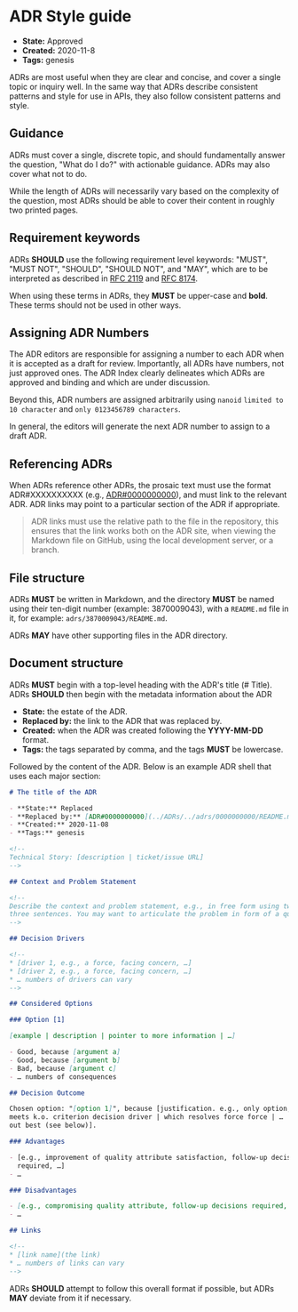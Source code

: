 # ADR Style guide

- **State:** Approved
- **Created:** 2020-11-8
- **Tags:** genesis

ADRs are most useful when they are clear and concise, and cover a single topic
or inquiry well. In the same way that ADRs describe consistent patterns and
style for use in APIs, they also follow consistent patterns and style.

## Guidance

ADRs must cover a single, discrete topic, and should fundamentally answer the
question, "What do I do?" with actionable guidance. ADRs may also cover what not
to do.

While the length of ADRs will necessarily vary based on the complexity of the
question, most ADRs should be able to cover their content in roughly two
printed pages.

## Requirement keywords

ADRs **SHOULD** use the following requirement level keywords: "MUST", "MUST NOT",
"SHOULD", "SHOULD NOT", and "MAY", which are to be interpreted as described in
[RFC 2119](https://www.ietf.org/rfc/rfc2119.txt) and
[RFC 8174](https://datatracker.ietf.org/doc/html/rfc8174).

When using these terms in ADRs, they **MUST** be upper-case and **bold**. These
terms should not be used in other ways.

## Assigning ADR Numbers

The ADR editors are responsible for assigning a number to each ADR when it is
accepted as a draft for review. Importantly, all ADRs have numbers, not just
approved ones. The ADR Index clearly delineates which ADRs are approved and
binding and which are under discussion.

Beyond this, ADR numbers are assigned arbitrarily using `nanoid`
`limited to 10 character` and `only 0123456789 characters`.

In general, the editors will generate the next ADR number to assign to a draft
ADR.

## Referencing ADRs

When ADRs reference other ADRs, the prosaic text must use the format
ADR#XXXXXXXXXX (e.g., [ADR#0000000000](../0000000000/README.md)), and must
link to the relevant ADR. ADR links may point to a particular section of the
ADR if appropriate.

> ADR links must use the relative path to the file in the repository, this
> ensures that the link works both on the ADR site, when viewing the Markdown
> file on GitHub, using the local development server, or a branch.

## File structure

ADRs **MUST** be written in Markdown, and the directory **MUST** be named using
their ten-digit number (example: 3870009043), with a `README.md` file in it, for
example: `adrs/3870009043/README.md`.

ADRs **MAY** have other supporting files in the ADR directory.

## Document structure

ADRs **MUST** begin with a top-level heading with the ADR's title (# Title).
ADRs **SHOULD** then begin with the metadata information about the ADR

- **State:** the estate of the ADR.
- **Replaced by:** the link to the ADR that was replaced by.
- **Created:** when the ADR was created following the **YYYY-MM-DD** format.
- **Tags:** the tags separated by comma, and the tags **MUST** be lowercase.

Followed by the content of the ADR. Below is an example ADR shell that uses
each major section:

```md
# The title of the ADR

- **State:** Replaced
- **Replaced by:** [ADR#0000000000](../ADRs/../adrs/0000000000/README.md)
- **Created:** 2020-11-08
- **Tags:** genesis

<!--
Technical Story: [description | ticket/issue URL]
-->

## Context and Problem Statement

<!--
Describe the context and problem statement, e.g., in free form using two to
three sentences. You may want to articulate the problem in form of a question.
-->

## Decision Drivers

<!--
* [driver 1, e.g., a force, facing concern, …]
* [driver 2, e.g., a force, facing concern, …]
* … numbers of drivers can vary
-->

## Considered Options

### Option [1]

[example | description | pointer to more information | …]

- Good, because [argument a]
- Good, because [argument b]
- Bad, because [argument c]
- … numbers of consequences

## Decision Outcome

Chosen option: "[option 1]", because [justification. e.g., only option, which
meets k.o. criterion decision driver | which resolves force force | … | comes
out best (see below)].

### Advantages

- [e.g., improvement of quality attribute satisfaction, follow-up decisions
  required, …]
- …

### Disadvantages

- [e.g., compromising quality attribute, follow-up decisions required, …]
- …

## Links

<!--
* [link name](the link)
* … numbers of links can vary
-->
```

ADRs **SHOULD** attempt to follow this overall format if possible, but ADRs
**MAY** deviate from it if necessary.
